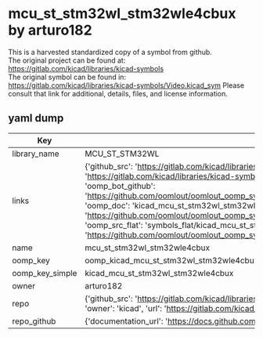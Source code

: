 # mcu_st_stm32wl_stm32wle4cbux by arturo182  
This is a harvested standardized copy of a symbol from github.  
The original project can be found at:  
https://gitlab.com/kicad/libraries/kicad-symbols  
The original symbol can be found in:
https://gitlab.com/kicad/libraries/kicad-symbols/Video.kicad_sym
Please consult that link for additional, details, files, and license information.  
## yaml dump  
| Key | Value |  
| --- | --- |  
| library_name | MCU_ST_STM32WL |  
| links | {'github_src': 'https://gitlab.com/kicad/libraries/kicad-symbols/Video.kicad_sym', 'github_src_repo': 'https://gitlab.com/kicad/libraries/kicad-symbols', 'oomp_bot': 'kicad_mcu_st_stm32wl_stm32wle4cbux/working', 'oomp_bot_github': 'https://github.com/oomlout/oomlout_oomp_symbol_bot/tree/main/kicad_mcu_st_stm32wl_stm32wle4cbux/working', 'oomp_doc': 'kicad_mcu_st_stm32wl_stm32wle4cbux/working', 'oomp_doc_github': 'https://github.com/oomlout/oomlout_oomp_symbol_doc/tree/main/kicad_mcu_st_stm32wl_stm32wle4cbux/working', 'oomp_src_flat': 'symbols_flat/kicad_mcu_st_stm32wl_stm32wle4cbux/working', 'oomp_src_flat_github': 'https://github.com/oomlout/oomlout_oomp_symbol_src/tree/main/kicad_mcu_st_stm32wl_stm32wle4cbux/working'} |  
| name | mcu_st_stm32wl_stm32wle4cbux |  
| oomp_key | oomp_kicad_mcu_st_stm32wl_stm32wle4cbux |  
| oomp_key_simple | kicad_mcu_st_stm32wl_stm32wle4cbux |  
| owner | arturo182 |  
| repo | {'github_src': 'https://gitlab.com/kicad/libraries/kicad-symbols/Video.kicad_sym', 'name': 'libraries/kicad-symbols', 'owner': 'kicad', 'url': 'https://gitlab.com/kicad/libraries/kicad-symbols'} |  
| repo_github | {'documentation_url': 'https://docs.github.com/rest/repos/repos#get-a-repository', 'message': 'Not Found'} |  

